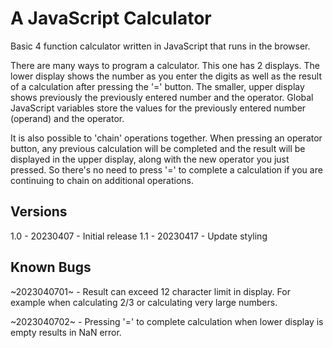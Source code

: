 # A JavaScript Calculator

Basic 4 function calculator written in JavaScript that runs in the browser.

There are many ways to program a calculator. This one has 2 displays. The lower display shows the number as you enter the digits as well as the result of a calculation after pressing the '=' button. The smaller, upper display shows previously the previously entered number and the operator. Global JavaScript variables store the values for the previously entered number (operand) and the operator. 

It is also possible to 'chain' operations together. When pressing an operator button, any previous calculation will be completed and the result will be displayed in the upper display, along with the new operator you just pressed. So there's no need to press '=' to complete a calculation if you are continuing to chain on additional operations. 

## Versions
1.0 - 20230407 - Initial release
1.1 - 20230417 - Update styling

## Known Bugs
~2023040701~ - Result can exceed 12 character limit in display. For example when calculating 2/3 or calculating very large numbers.

~2023040702~ - Pressing '=' to complete calculation when lower display is empty results in NaN error.
